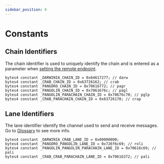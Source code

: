 ```yaml
---
sidebar_position: 6
---
```


# Constants

## Chain Identifiers

The chain identifier is used to uniquely identify the chain and is entered as a parameter when [setting the remote endpoint](./api-reference.md#_setRemoteEndpoint).

    bytes4 constant _DARWINIA_CHAIN_ID = 0x64617277; // darw
    bytes4 constant _CRAB_CHAIN_ID = 0x63726162; // crab
    bytes4 constant _PANGORO_CHAIN_ID = 0x70616772; // pagr
    bytes4 constant _PANGOLIN_CHAIN_ID = 0x7061676c; // pagl
    bytes4 constant _PANGOLIN_PARACHAIN_CHAIN_ID = 0x70676c70; // pglp
    bytes4 constant _CRAB_PARACHAIN_CHAIN_ID = 0x63726170; // crap

## Lane Identifiers

The lane identifier identify the channel used to send and receive messages. Go to [Glossary](../glossary#channel--lane) to see more info. 

    bytes4 constant _DARWINIA_CRAB_LANE_ID = 0x00000000;
    bytes4 constant _PANGORO_PANGOLIN_LANE_ID = 0x726f6c69; // roli
    bytes4 constant _PANGOLIN_PANGOLIN_PARACHAIN_LANE_ID = 0x70616c69; // pali
    bytes4 constant _CRAB_CRAB_PARACHAIN_LANE_ID = 0x70616372; // pali